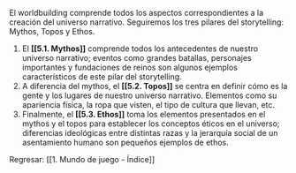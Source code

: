 
El worldbuilding comprende todos los aspectos correspondientes a la creación del universo narrativo. Seguiremos los tres pilares del storytelling: Mythos, Topos y Ethos.

1. El **[[5.1. Mythos]]** comprende todos los antecedentes de nuestro universo narrativo; eventos como grandes batallas, personajes importantes y fundaciones de reinos son algunos ejemplos característicos de este pilar del storytelling.
2. A diferencia del mythos, el **[[5.2. Topos]]** se centra en definir cómo es la gente y los lugares de nuestro universo narrativo. Elementos como su apariencia física, la ropa que visten, el tipo de cultura que llevan, etc.
3. Finalmente, el **[[5.3. Ethos]]** toma los elementos presentados en el mythos y el topos para establecer los conceptos éticos en el universo; diferencias ideológicas entre distintas razas y la jerarquía social de un asentamiento humano son pequeños ejemplos de ethos.


Regresar: [[1. Mundo de juego - Índice]]